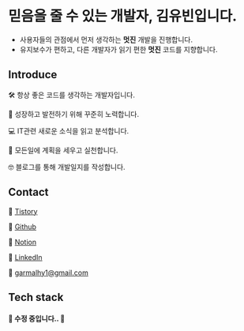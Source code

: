 # 믿음을 줄 수 있는 개발자, 김유빈입니다.
- 사용자들의 관점에서 먼저 생각하는 **멋진** 개발을 진행합니다.
- 유지보수가 편하고, 다른 개발자가 읽기 편한 **멋진** 코드를 지향합니다.

## Introduce


🛠 항상 좋은 코드를 생각하는 개발자입니다.

🌱 성장하고 발전하기 위해 꾸준히 노력합니다.

💻 IT관련 새로운 소식을 읽고 분석합니다.

📝 모든일에 계획을 세우고 실천합니다.

🤓 블로그를 통해 개발일지를 작성합니다.

## Contact


📗 [Tistory](https://dev-yubin.tistory.com)

🌈 [Github](https://github.com/yubin21)

🎉 [Notion](https://www.notion.so/dev-yubin/Yubin-the-developer-f9490f61086b4c38b3ab62ea413d2256?pvs=4)

📄 [LinkedIn]()

📨 garmalhy1@gmail.com

## Tech stack
#### 🚧 수정 중입니다.. 🚧
